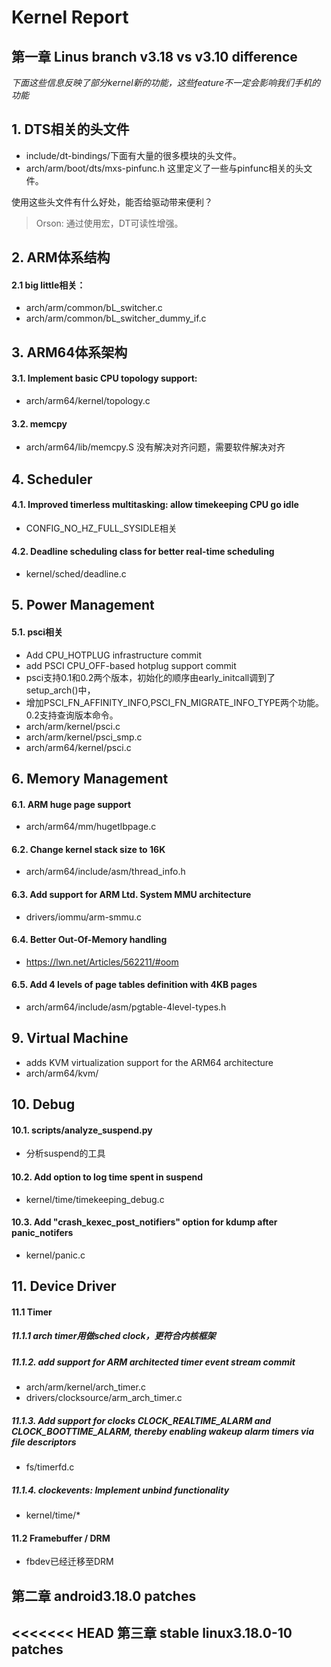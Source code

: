 Kernel Report
========

第一章 Linus branch v3.18 vs v3.10 difference
------------------

*下面这些信息反映了部分kernel新的功能，这些feature不一定会影响我们手机的功能*

## 1. DTS相关的头文件
- include/dt-bindings/下面有大量的很多模块的头文件。
- arch/arm/boot/dts/mxs-pinfunc.h 这里定义了一些与pinfunc相关的头文件。

使用这些头文件有什么好处，能否给驱动带来便利？
> Orson: 通过使用宏，DT可读性增强。

## 2. ARM体系结构

#### 2.1 big little相关：
- arch/arm/common/bL_switcher.c
- arch/arm/common/bL_switcher_dummy_if.c

## 3. ARM64体系架构
#### 3.1. Implement basic CPU topology support: 
- arch/arm64/kernel/topology.c

#### 3.2. memcpy
- arch/arm64/lib/memcpy.S 没有解决对齐问题，需要软件解决对齐

## 4. Scheduler

#### 4.1. Improved timerless multitasking: allow timekeeping CPU go idle
- CONFIG_NO_HZ_FULL_SYSIDLE相关

#### 4.2. Deadline scheduling class for better real-time scheduling
- kernel/sched/deadline.c

## 5. Power Management

#### 5.1. psci相关
- Add CPU_HOTPLUG infrastructure commit
- add PSCI CPU_OFF-based hotplug support commit
- psci支持0.1和0.2两个版本，初始化的顺序由early_initcall调到了setup_arch()中，
- 增加PSCI_FN_AFFINITY_INFO,PSCI_FN_MIGRATE_INFO_TYPE两个功能。0.2支持查询版本命令。
- arch/arm/kernel/psci.c
- arch/arm/kernel/psci_smp.c
- arch/arm64/kernel/psci.c


## 6. Memory Management

#### 6.1. ARM huge page support
- arch/arm64/mm/hugetlbpage.c

#### 6.2. Change kernel stack size to 16K
- arch/arm64/include/asm/thread_info.h

#### 6.3. Add support for ARM Ltd. System MMU architecture
- drivers/iommu/arm-smmu.c

#### 6.4. Better Out-Of-Memory handling
- https://lwn.net/Articles/562211/#oom

#### 6.5. Add 4 levels of page tables definition with 4KB pages
- arch/arm64/include/asm/pgtable-4level-types.h

## 9. Virtual Machine
- adds KVM virtualization support for the ARM64 architecture
- arch/arm64/kvm/

## 10. Debug

#### 10.1. scripts/analyze_suspend.py
- 分析suspend的工具

#### 10.2. Add option to log time spent in suspend
- kernel/time/timekeeping_debug.c

#### 10.3. Add "crash_kexec_post_notifiers" option for kdump after panic_notifers
- kernel/panic.c

## 11. Device Driver

#### 11.1 Timer

##### 11.1.1 arch timer用做sched clock，更符合内核框架

##### 11.1.2. add support for ARM architected timer event stream commit
- arch/arm/kernel/arch_timer.c
- drivers/clocksource/arm_arch_timer.c

##### 11.1.3. Add support for clocks CLOCK_REALTIME_ALARM and CLOCK_BOOTTIME_ALARM, thereby enabling wakeup alarm timers via file descriptors
- fs/timerfd.c

##### 11.1.4. clockevents: Implement unbind functionality
- kernel/time/*

#### 11.2 Framebuffer / DRM
- fbdev已经迁移至DRM

#### 



第二章 android3.18.0 patches
----------------

<<<<<<< HEAD
第三章 stable linux3.18.0-10 patches
----------------
